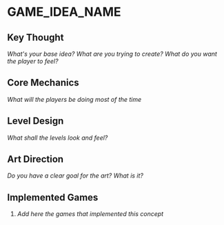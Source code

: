 # GAME_IDEA_NAME

## Key Thought

*What's your base idea? What are you trying to create? What do you want the player to feel?*

## Core Mechanics

*What will the players be doing most of the time*

## Level Design

*What shall the levels look and feel?*

## Art Direction

*Do you have a clear goal for the art? What is it?*

## Implemented Games

1. *Add here the games that implemented this concept*
